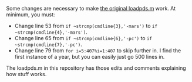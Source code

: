 Some changes are necessary to make [the original loadpds.m](https://github.com/csdms-contrib/slepian_hotel/blob/master/MGS/loadpds.m) work. At minimum, you must:

* Change line 53 from `if ~strcmp(cmdline{3},'-mars')` to `if ~strcmp(cmdline{4},'-mars')`.
* Change line 65 from `if ~strcmp(cmdline{6},'-pc')` to `if ~strcmp(cmdline{7},'-pc')`.
* Change line 79 from `for i=5:407%i=1:407` to skip further in. I find the first instance of a year, but you can easily just go 500 lines in.

The loadpds.m in this repository has those edits and comments explaining how stuff works.
